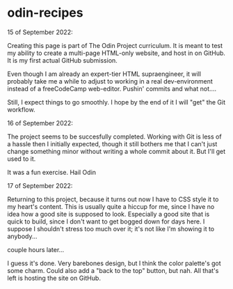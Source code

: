 # odin-recipes
15 of September 2022:

Creating this page is part of The Odin Project curriculum. It is meant to test my ability to create a multi-page HTML-only website, and host in on GitHub. It is my first actual GitHub submission.

Even though I am already an expert-tier HTML supraengineer, it will probably take me a while to adjust to working in a real dev-environment instead of a freeCodeCamp web-editor. Pushin' commits and what not....

Still, I expect things to go smoothly. I hope by the end of it I will "get" the Git workflow.


16 of September 2022:

The project seems to be succesfully completed. Working with Git is less of a hassle then I initially expected, though it still bothers me that I can't just change something minor without writing a whole commit about it. But I'll get used to it.

It was a fun exercise. Hail Odin


17 of September 2022:

Returning to this project, because it turns out now I have to CSS style it to my heart's content. This is usually quite a hiccup for me, since I have no idea how a good site is supposed to look. Especially a good site that is quick to build, since I don't want to get bogged down for days here. I suppose I shouldn't stress too much over it; it's not like I'm showing it to anybody...


couple hours later...

I guess it's done. Very barebones design, but I think the color palette's got some charm. Could also add a "back to the top" button, but nah. All that's left is hosting the site on GitHub.